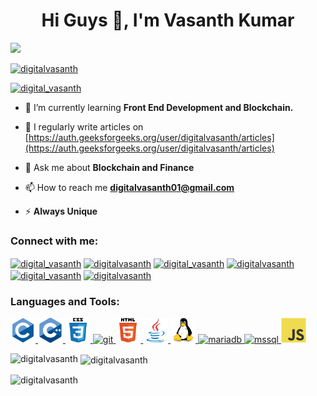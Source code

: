 <h1 align="center">Hi Guys 👋, I'm Vasanth Kumar</h1>

<img src="https://media.giphy.com/media/v1.Y2lkPTc5MGI3NjExendwdXN1eXdkeGoxMTc3bGpueTNlNHNtbHM0aHF2OGVnM3MwamZ1eiZlcD12MV9pbnRlcm5hbF9naWZfYnlfaWQmY3Q9Zw/RbDKaczqWovIugyJmW/giphy.gif">
<p align="left"> <a href="https://github.com/ryo-ma/github-profile-trophy"><img src="https://github-profile-trophy.vercel.app/?username=digitalvasanth" alt="digitalvasanth" /></a> </p>

<p align="left"> <a href="https://twitter.com/digital_vasanth" target="blank"><img src="https://img.shields.io/twitter/follow/digital_vasanth?logo=twitter&style=for-the-badge" alt="digital_vasanth" /></a> </p>

- 🌱 I’m currently learning **Front End Development and Blockchain.** 

- 📝 I regularly write articles on [https://auth.geeksforgeeks.org/user/digitalvasanth/articles](https://auth.geeksforgeeks.org/user/digitalvasanth/articles)

- 💬 Ask me about **Blockchain and Finance**

- 📫 How to reach me **digitalvasanth01@gmail.com**

- ⚡  **Always Unique**

<h3 align="left">Connect with me:</h3>
<p align="left">
<a href="https://twitter.com/digital_vasanth" target="blank"><img align="center" src="https://raw.githubusercontent.com/rahuldkjain/github-profile-readme-generator/master/src/images/icons/Social/twitter.svg" alt="digital_vasanth" height="30" width="40" /></a>
<a href="https://linkedin.com/in/digitalvasanth" target="blank"><img align="center" src="https://raw.githubusercontent.com/rahuldkjain/github-profile-readme-generator/master/src/images/icons/Social/linked-in-alt.svg" alt="digitalvasanth" height="30" width="40" /></a>
<a href="https://instagram.com/digital_vasanth" target="blank"><img align="center" src="https://raw.githubusercontent.com/rahuldkjain/github-profile-readme-generator/master/src/images/icons/Social/instagram.svg" alt="digital_vasanth" height="30" width="40" /></a>
<a href="https://codeforces.com/profile/digitalvasanth" target="blank"><img align="center" src="https://raw.githubusercontent.com/rahuldkjain/github-profile-readme-generator/master/src/images/icons/Social/codeforces.svg" alt="digitalvasanth" height="30" width="40" /></a>
<a href="https://www.leetcode.com/digital_vasanth" target="blank"><img align="center" src="https://raw.githubusercontent.com/rahuldkjain/github-profile-readme-generator/master/src/images/icons/Social/leet-code.svg" alt="digital_vasanth" height="30" width="40" /></a>
<a href="https://auth.geeksforgeeks.org/user/digitalvasanth" target="blank"><img align="center" src="https://raw.githubusercontent.com/rahuldkjain/github-profile-readme-generator/master/src/images/icons/Social/geeks-for-geeks.svg" alt="digitalvasanth" height="30" width="40" /></a>
</p>

<h3 align="left">Languages and Tools:</h3>
<p align="left">
  <a href="https://www.cprogramming.com/" target="_blank" rel="noreferrer">
    <img src="https://raw.githubusercontent.com/devicons/devicon/master/icons/c/c-original.svg" alt="c" width="40" height="40"/>
  </a>
  <a href="https://www.w3schools.com/cpp/" target="_blank" rel="noreferrer">
    <img src="https://raw.githubusercontent.com/devicons/devicon/master/icons/cplusplus/cplusplus-original.svg" alt="cplusplus" width="40" height="40"/>
  </a>
  <a href="https://www.w3schools.com/css/" target="_blank" rel="noreferrer">
    <img src="https://raw.githubusercontent.com/devicons/devicon/master/icons/css3/css3-original-wordmark.svg" alt="css3" width="40" height="40"/>
  </a>
  <a href="https://git-scm.com/" target="_blank" rel="noreferrer">
    <img src="https://www.vectorlogo.zone/logos/git-scm/git-scm-icon.svg" alt="git" width="40" height="40"/>
  </a>
  <a href="https://www.w3.org/html/" target="_blank" rel="noreferrer">
    <img src="https://raw.githubusercontent.com/devicons/devicon/master/icons/html5/html5-original-wordmark.svg" alt="html5" width="40" height="40"/>
  </a>
  <a href="https://www.java.com" target="_blank" rel="noreferrer">
    <img src="https://raw.githubusercontent.com/devicons/devicon/master/icons/java/java-original.svg" alt="java" width="40" height="40"/>
  </a>
  <a href="https://www.linux.org/" target="_blank" rel="noreferrer">
    <img src="https://raw.githubusercontent.com/devicons/devicon/master/icons/linux/linux-original.svg" alt="linux" width="40" height="40"/>
  </a>
  <a href="https://mariadb.org/" target="_blank" rel="noreferrer">
    <img src="https://www.vectorlogo.zone/logos/mariadb/mariadb-icon.svg" alt="mariadb" width="40" height="40"/>
  </a>
  <a href="https://www.microsoft.com/en-us/sql-server" target="_blank" rel="noreferrer">
    <img src="https://www.svgrepo.com/show/303229/microsoft-sql-server-logo.svg" alt="mssql" width="40" height="40"/>
  </a>
  <a href="https://www.javascript.com/" target="_blank" rel="noreferrer">
    <img src="https://raw.githubusercontent.com/devicons/devicon/master/icons/javascript/javascript-original.svg" alt="javascript" width="40" height="40"/>
  </a>
</p>


<p><img align="left" src="https://github-readme-stats.vercel.app/api/top-langs?username=digitalvasanth&show_icons=true&locale=en&layout=compact" alt="digitalvasanth" /></p>

<p>&nbsp;<img align="center" src="https://github-readme-stats.vercel.app/api?username=digitalvasanth&show_icons=true&locale=en" alt="digitalvasanth" /></p>

<p><img align="center" src="https://github-readme-streak-stats.herokuapp.com/?user=digitalvasanth&" alt="digitalvasanth" /></p>
